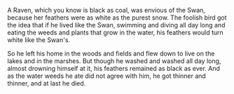 A Raven, which you know is black as coal, was envious of the
Swan, because her feathers were as white as the purest snow. The
foolish bird got the idea that if he lived like the Swan,
swimming and diving all day long and eating the weeds and plants
that grow in the water, his feathers would turn white like the
Swan's.

So he left his home in the woods and fields and flew down to live
on the lakes and in the marshes. But though he washed and washed
all day long, almost drowning himself at it, his feathers
remained as black as ever. And as the water weeds he ate did not
agree with him, he got thinner and thinner, and at last he died.
